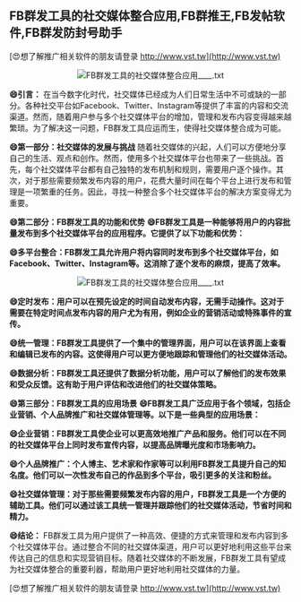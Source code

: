 ## **FB群发工具的社交媒体整合应用,FB群推王,FB发帖软件,FB群发防封号助手**

[😍想了解推广相关软件的朋友请登录 http://www.vst.tw](http://www.vst.tw)

 <center><img src="https://vst.tw/MP4/tuiguang/png/3.png" alt="FB群发工具的社交媒体整合应用____.txt"></center>

**😄引言：**
在当今数字化时代，社交媒体已经成为人们日常生活中不可或缺的一部分。各种社交平台如Facebook、Twitter、Instagram等提供了丰富的内容和交流渠道。然而，随着用户参与多个社交媒体平台的增加，管理和发布内容变得越来越繁琐。为了解决这一问题，FB群发工具应运而生，使得社交媒体整合成为可能。

**😄第一部分：社交媒体的发展与挑战**
随着社交媒体的兴起，人们可以方便地分享自己的生活、观点和创作。然而，使用多个社交媒体平台也带来了一些挑战。首先，每个社交媒体平台都有自己独特的发布机制和规则，需要用户逐个操作。其次，对于那些需要频繁发布内容的用户，花费大量时间在每个平台上进行发布和管理是一项繁重的任务。因此，寻找一种整合多个社交媒体平台的解决方案变得尤为重要。

**😄第二部分：FB群发工具的功能和优势**
**😄FB群发工具是一种能够将用户的内容批量发布到多个社交媒体平台的应用程序。它提供了以下功能和优势：**

**😄多平台整合：FB群发工具允许用户将内容同时发布到多个社交媒体平台，如Facebook、Twitter、Instagram等。这消除了逐个发布的麻烦，提高了效率。**

 <center><img src="https://vst.tw/MP4/tuiguang/png/5.png" alt="FB群发工具的社交媒体整合应用____.txt"></center>

**😄定时发布：用户可以在预先设定的时间自动发布内容，无需手动操作。这对于需要在特定时间点发布内容的用户尤为有用，例如企业的营销活动或特殊事件的宣传。**

**😄统一管理：FB群发工具提供了一个集中的管理界面，用户可以在该界面上查看和编辑已发布的内容。这使得用户可以更方便地跟踪和管理他们的社交媒体活动。**

**😄数据分析：FB群发工具还提供了数据分析功能，用户可以了解他们的发布效果和受众反馈。这有助于用户评估和改进他们的社交媒体策略。**

**😄第三部分：FB群发工具的应用场景**
**😄FB群发工具广泛应用于各个领域，包括企业营销、个人品牌推广和社交媒体管理等。以下是一些典型的应用场景：**

**😄企业营销：FB群发工具使企业可以更高效地推广产品和服务。他们可以在不同的社交媒体平台上同时发布宣传内容，以提高品牌曝光度和市场影响力。**

**😄个人品牌推广：个人博主、艺术家和作家等可以利用FB群发工具提升自己的知名度。他们可以一次性发布自己的作品到多个平台，吸引更多的关注和粉丝。**

**😄社交媒体管理：对于那些需要频繁发布内容的用户，FB群发工具是一个方便的辅助工具。他们可以通过该工具统一管理并跟踪他们的社交媒体活动，节省时间和精力。**

**😄结论：**
FB群发工具为用户提供了一种高效、便捷的方式来管理和发布内容到多个社交媒体平台。通过整合不同的社交媒体渠道，用户可以更好地利用这些平台来传达自己的信息和实现营销目标。随着社交媒体的不断发展，FB群发工具有望成为社交媒体整合的重要利器，帮助用户更好地利用社交媒体的力量。

[😍想了解推广相关软件的朋友请登录 http://www.vst.tw](http://www.vst.tw)



